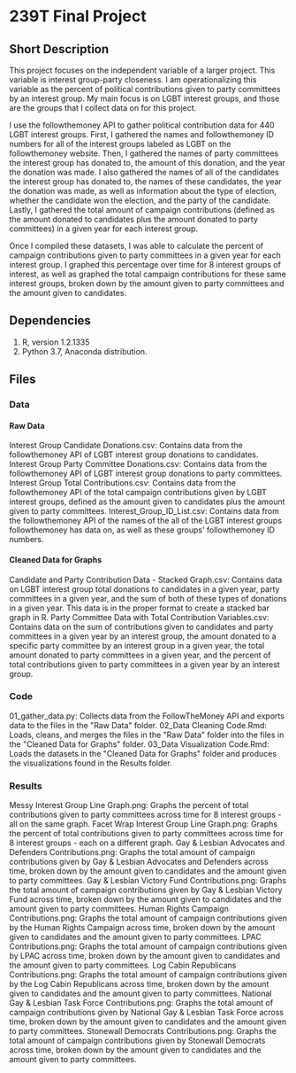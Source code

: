 # 239T Final Project

## Short Description

This project focuses on the independent variable of a larger project. This variable is interest group-party closeness. I am operationalizing this variable as the percent of political contributions given to party committees by an interest group. My main focus is on LGBT interest groups, and those are the groups that I collect data on for this project. 

I use the followthemoney API to gather political contribution data for 440 LGBT interest groups. First, I gathered the names and followthemoney ID numbers for all of the interest groups labeled as LGBT on the followthemoney website. Then, I gathered the names of party committees the interest group has donated to, the amount of this donation, and the year the donation was made. I also gathered the names of all of the candidates the interest group has donated to, the names of these candidates, the year the donation was made, as well as information about the type of election, whether the candidate won the election, and the party of the candidate. Lastly, I gathered the total amount of campaign contributions (defined as the amount donated to candidates plus the amount donated to party committees) in a given year for each interest group. 

Once I compiled these datasets, I was able to calculate the percent of campaign contributions given to party committees in a given year for each interest group. I graphed this percentage over time for 8 interest groups of interest, as well as graphed the total campaign contributions for these same interest groups, broken down by the amount given to party committees and the amount given to candidates. 

## Dependencies

1. R, version 1.2.1335
2. Python 3.7, Anaconda distribution.

## Files

### Data

#### Raw Data 

Interest Group Candidate Donations.csv: Contains data from the followthemoney API of LGBT interest group donations to candidates. 
Interest Group Party Committee Donations.csv: Contains data from the followthemoney API of LGBT interest group donations to party committees. 
Interest Group Total Contributions.csv: Contains data from the followthemoney API of the total campaign contributions given by LGBT interest groups, defined as the amount given to candidates plus the amount given to party committees.
Interest_Group_ID_List.csv: Contains data from the followthemoney API of the names of the all of the LGBT interest groups followthemoney has data on, as well as these groups' followthemoney ID numbers. 

#### Cleaned Data for Graphs 

Candidate and Party Contribution Data - Stacked Graph.csv: Contains data on LGBT interest group total donations to candidates in a given year, party committees in a given year, and the sum of both of these types of donations in a given year. This data is in the proper format to create a stacked bar graph in R. 
Party Committee Data with Total Contribution Variables.csv: Contains data on the sum of contributions given to candidates and party committees in a given year by an interest group, the amount donated to a specific party committee by an interest group in a given year, the total amount donated to party committees in a given year, and the percent of total contributions given to party committees in a given year by an interest group. 

### Code

01_gather_data.py: Collects data from the FollowTheMoney API and exports data to the files in the "Raw Data" folder. 
02_Data Cleaning Code.Rmd: Loads, cleans, and merges the files in the "Raw Data" folder into the files in the "Cleaned Data for Graphs" folder.
03_Data Visualization Code.Rmd: Loads the datasets in the "Cleaned Data for Graphs" folder and produces the visualizations found in the Results folder.

### Results

Messy Interest Group Line Graph.png: Graphs the percent of total contributions given to party committees across time for 8 interest groups - all on the same graph.
Facet Wrap Interest Group Line Graph.png: Graphs the percent of total contributions given to party committees across time for 8 interest groups - each on a different graph.
Gay & Lesbian Advocates and Defenders Contributions.png: Graphs the total amount of campaign contributions given by Gay & Lesbian Advocates and Defenders across time, broken down by the amount given to candidates and the amount given to party committees.
Gay & Lesbian Victory Fund Contributions.png: Graphs the total amount of campaign contributions given by Gay & Lesbian Victory Fund across time, broken down by the amount given to candidates and the amount given to party committees.
Human Rights Campaign Contributions.png: Graphs the total amount of campaign contributions given by the Human Rights Campaign across time, broken down by the amount given to candidates and the amount given to party committees.
LPAC Contributions.png: Graphs the total amount of campaign contributions given by LPAC across time, broken down by the amount given to candidates and the amount given to party committees.
Log Cabin Republicans Contributions.png: Graphs the total amount of campaign contributions given by the Log Cabin Republicans across time, broken down by the amount given to candidates and the amount given to party committees.
National Gay & Lesbian Task Force Contributions.png: Graphs the total amount of campaign contributions given by National Gay & Lesbian Task Force across time, broken down by the amount given to candidates and the amount given to party committees.
Stonewall Democrats Contributions.png: Graphs the total amount of campaign contributions given by Stonewall Democrats across time, broken down by the amount given to candidates and the amount given to party committees.

